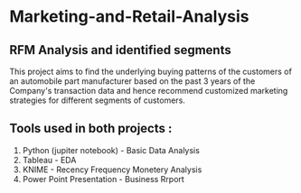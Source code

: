 # Marketing-and-Retail-Analysis

## RFM Analysis and identified segments
This project aims to find the underlying buying patterns of the customers of an automobile part manufacturer based on the past 3 years of the Company's transaction data and hence recommend customized marketing strategies for different segments of customers.


## Tools used in both projects :
1) Python (jupiter notebook) - Basic Data Analysis
2) Tableau - EDA
3) KNIME - Recency Frequency Monetery Analysis
4) Power Point Presentation - Business Rrport
